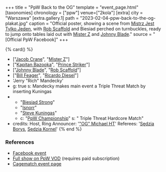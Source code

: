 +++
title = "PpW Back to the OG"
template = "event_page.html"
[taxonomies]
chronology = ["ppw"]
venue=["2kola"]
[extra]
city = "Warszawa"
[extra.gallery.1]
path = "2023-02-04-ppw-back-to-the-og-plakat.jpg"
caption = "Official poster, showing a scene from [Mistrz Jest Tylko Jeden](@/e/ppw/2022-03-12-ppw-mistrz-jest-tylko-jeden.md), with [Rob Scaffold](@/w/rob-scaffold.md) and Biesiad perched on turnbuckles, ready to jump onto tables laid out with [Mister Z](@/w/mister-z.md) and [Johnny Blade](@/w/johnny-blade.md)."
source = "[Official PpW Facebook]"
+++


{% card() %}
- ["[Jacob Crane](@/w/jacob-crane.md)", "[Mister Z](@/w/mister-z.md)"]
- ["[Kapitan Bazooka](@/w/kapitan-bazooka.md)", "[Prince Striker](@/w/royal-striker.md)"]
- ["[Johnny Blade](@/w/johnny-blade.md)", "[Rob Scaffold](@/w/rob-scaffold.md)"]
- ["[Bill Feager](@/w/feager.md)", "[Ricardo Diesel](@/w/ricardo-diesel.md)"]
- 'Jerry "Rich" Mandecky'
- g: true
  s: Mandecky makes main event a Triple Threat Match by inserting Kuningas
- - "[Biesiad Strong](@/w/biesiad.md)"
  - "[Isnorr](@/w/isnorr.md)"
  - "[Steve Kuningas](@/w/steve-kuningas.md)"
  - c: "[PpW Championship](@/c/ppw-championship.md)"
    s: " Triple Threat Hardcore Match"
- credits:
    Host, Ring Announcer: '["OG" Michael HT](@/w/michael-ht.md)'
    Referees: '[Sędzia Borys](@/w/sedzia-borys.md), [Sędzia Kornel](@/w/sedzia-kornel.md)'
{% end %}

### References

* [Facebook event](https://www.facebook.com/events/671650544511110/)
* [Full show on PpW VOD](https://ppw-ewenementpl.vhx.tv/ppw-full-shows-dvd-version/season:2/videos/back-2-the-og-23-rare-edition) (requires paid subscription)
* [Cagematch event page](https://www.cagematch.net/?id=1&nr=388621)
